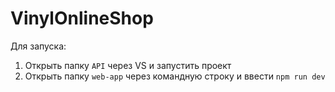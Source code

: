 # VinylOnlineShop

Для запуска:

1. Открыть папку ``API`` через VS и запустить проект
2. Открыть папку ``web-app`` через командную строку и ввести ``npm run dev``
